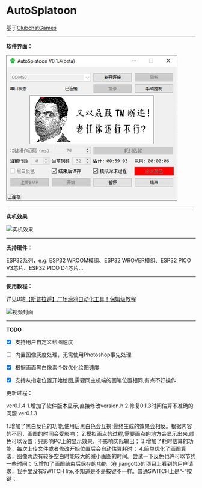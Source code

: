 <!--
 * @Author: wudy
 * @Date: 2022-11-21 12:02:49
 * @LastEditTime: 2022-11-23 15:37:11
 * @LastEditors: wudy
 * @Description: 
 *  
-->
# AutoSplatoon

基于[ClubchatGames](https://github.com/nullstalgia/ClubchatGames)

---
**软件界面：**

![UI](image/AutoSplatoon_User_Interface.png)

---
**实机效果**

![实机效果](image/Performance_on_Switch.jpg)

---
**支持硬件：**

ESP32系列，e.g. ESP32 WROOM模组、ESP32 WROVER模组、ESP32 PICO V3芯片、ESP32 PICO D4芯片...

---
**使用教程：**

详见B站[【斯普拉遁】广场涂鸦自动化工具！保姆级教程](https://www.bilibili.com/video/BV1va411R7TJ?vd_source=08b359f4e68b47a7ff089bcfa5caa191)

![视频封面](image/Video_Cover.png)

---
**TODO**

- [x] 支持用户自定义绘图速度
- [ ] 内置图像灰度处理，无需使用Photoshop事先处理
- [x] 根据画面黑白像素个数优化绘图速度
- [x] 支持从指定位置开始绘图,需要同主机端的画笔位置相同,有点不好操作


更新过程：

ver0.1.4
1.增加了软件版本显示,直接修改version.h
2.修复0.1.3时间估算不准确的问题
ver0.1.3

1.增加了黑白反色的功能,使用后黑白色会互换;最终生成的效果会相反。根据内容的不同，画图的时间会受影响；
2.模拟画点的过程,需要画点的地方会显示出来,颜色可以设置；只影响PC上的显示效果，不影响实际输出；
3.增加了耗时估算的功能，每次上传文件或者修改开始位置后会自动估算耗时；
4.简单优化了画图算法，图像两边有较多空白时能较大的减小画图的时间。尝试一下反色也许可以节约一些时间；
5.增加了画图结束后保存的功能（在 jiangotto的项目上看到的用户请求，我手里没有SWITCH lite,不知道是不是按键不一样。普通SWITCH上是“-”按键；

